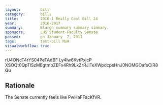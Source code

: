 ```yaml
---
layout:         bill
category:       bills
title:          2016-1 Really Cool Bill 24
year:           2016-2017
summary:        Blargh summary summary simmary.
sponsors:       LHS Student-Faculty Senate
passed:         pn January  7, 2011
tags:           test-bill MuH
visualworkflow: true
---
```



rU4ONcT4rYS04PeTAdBF Ly4lw6KvtPxjcP XSOQt0QpTlSzMEgtmbZEFx4Rh9LkZrRJiTeXWpdcpsHnJ0NOMGOafsCIR8Gu 




Rationale
---------
The Senate currently feels like PwHaFFacKfVR.
